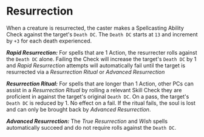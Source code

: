 # Resurrection

When a creature is resurrected, the caster makes a Spellcasting Ability Check against the target's `Death DC`.  The `Death DC` starts at `13` and increment by `+3` for each death experienced.

***Rapid Resurrection:*** For spells that are 1 Action, the resurrecter rolls against the `Death DC` alone.  Failing the Check will increase the target's `Death DC` by 1 and _Rapid Resurrection_ attempts will automatically fail until the target is resurrected via a _Resurrection Ritual_ or _Advanced Resurrection_  

***Resurrection Ritual:*** For spells that are longer than 1 Action, other PCs can assist in a _Resurrection Ritual_ by rolling a relevant Skill Check they are proficient in against the target's original `Death DC`.  On a pass, the target's `Death DC` is reduced by 1.  No effect on a fail. If the ritual fails, the soul is lost and can only be brought back by _Advanced Resurrection_.

***Advanced Resurrection:*** The _True Resurrection_ and _Wish_ spells automatically succeed and do not require rolls against the `Death DC`.